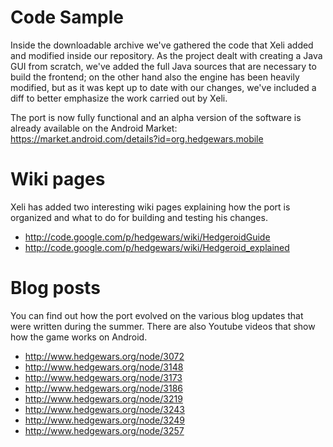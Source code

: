 # Code Sample #

Inside the downloadable archive we've gathered the code that Xeli added and modified inside our repository. As the project dealt with creating a Java GUI from scratch, we've added the full Java sources that are necessary to build the frontend; on the other hand also the engine has been heavily modified, but as it was kept up to date with our changes, we've included a diff to better emphasize the work carried out by Xeli.

The port is now fully functional and an alpha version of the software is already available on the Android Market: https://market.android.com/details?id=org.hedgewars.mobile

# Wiki pages #

Xeli has added two interesting wiki pages explaining how the port is organized and what to do for building and testing his changes.

  * http://code.google.com/p/hedgewars/wiki/HedgeroidGuide
  * http://code.google.com/p/hedgewars/wiki/Hedgeroid_explained

# Blog posts #

You can find out how the port evolved on the various blog updates that were written during the summer. There are also Youtube videos that show how the game works on Android.

  * http://www.hedgewars.org/node/3072
  * http://www.hedgewars.org/node/3148
  * http://www.hedgewars.org/node/3173
  * http://www.hedgewars.org/node/3186
  * http://www.hedgewars.org/node/3219
  * http://www.hedgewars.org/node/3243
  * http://www.hedgewars.org/node/3249
  * http://www.hedgewars.org/node/3257